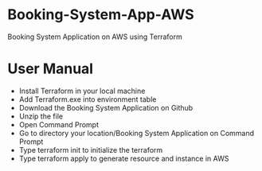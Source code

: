 # Booking-System-App-AWS
Booking System Application on AWS using Terraform

# User Manual
- Install Terraform in your local machine
- Add Terraform.exe into environment table
- Download the Booking System Application on Github
- Unzip the file
- Open Command Prompt
- Go to directory your location/Booking System Application on Command Prompt
- Type terraform init to initialize the terraform
- Type terraform apply to generate resource and instance in AWS